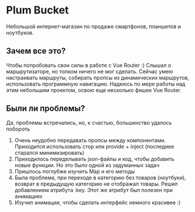 # Plum Bucket
Небольшой интернет-магазин по продаже смартфонов, планшетов и ноутбуков.

## Зачем все это?
Чтобы попробовать свои силы в работе с Vue Router :) Слышал о маршрутизаторе, но толком ничего не мог сделать.
Сейчас умею настраивать маршруты, собирать пропсы из динамических маршрутов, использовать программную навигацию.
Надеюсь по мере работы над этим небольшим проектом, освою еще несколько фишек Vue Router.

## Были ли проблемы?
Да, проблемы встречались, но, к счастью, большинство удалось побороть

1. Очень неудобно передавать пропсы между компонентами. Приходится использовать стор или provide + inject (последнее старался минимизировать)
2. Приходилось переделывать json-файлы и код, чтобы добавить новые функции. Но это было одной из задуманных задач
3. Пришлось поглубже изучить Map и его методы
4. Была проблема, при переходе в категорию без товаров (ноутбуки), возврат в предыдущую категорию не отображал товары. Решил добавлением атрибута :key. Этот же атрибут был полезен при анимациях
5. Изучил анимации, чтобы сделать интерфейс немного красивее :)